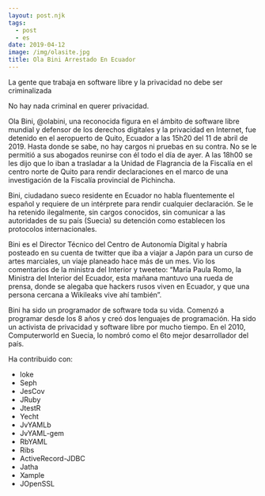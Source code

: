 ```yaml
---
layout: post.njk
tags:
  - post
  - es
date: 2019-04-12
image: /img/olasite.jpg
title: Ola Bini Arrestado En Ecuador
---
```

La gente que trabaja en software libre y la privacidad no debe ser criminalizada

No hay nada criminal en querer privacidad.

Ola Bini, @olabini, una reconocida figura en el ámbito de software libre mundial y defensor de los derechos digitales y la privacidad en Internet, fue detenido en el aeropuerto de Quito, Ecuador a las 15h20 del 11 de abril de 2019. Hasta donde se sabe, no hay cargos ni pruebas en su contra. No se le permitió a sus abogados reunirse con él todo el día de ayer. A las 18h00 se les dijo que lo iban a trasladar a la Unidad de Flagrancia de la Fiscalía en el centro norte de Quito para rendir declaraciones en el marco de una investigación de la Fiscalía provincial de Pichincha.

Bini, ciudadano sueco residente en Ecuador no habla fluentemente el español y requiere de un intérprete para rendir cualquier declaración. Se le ha retenido ilegalmente, sin cargos conocidos, sin comunicar a las autoridades de su país (Suecia) su detención como establecen los protocolos internacionales.

Bini es el Director Técnico del Centro de Autonomía Digital y habría posteado en su cuenta de twitter que iba a viajar a Japón para un curso de artes marciales, un viaje planeado hace más de un mes. Vio los comentarios de la ministra del Interior y tweeteo: “María Paula Romo, la Ministra del Interior del Ecuador, esta mañana mantuvo una rueda de prensa, donde se alegaba que hackers rusos viven en Ecuador, y que una persona cercana a Wikileaks vive ahí también”.

Bini ha sido un programador de software toda su vida. Comenzó a programar desde los 8 años y creó dos lenguajes de programación. Ha sido un activista de privacidad y software libre por mucho tiempo. En el 2010, Computerworld en Suecia, lo nombró como el 6to mejor desarrollador del país.

Ha contribuido con:

 - loke
 - Seph
 - JesCov
 - JRuby
 - JtestR
 - Yecht
 - JvYAMLb
 - JvYAML-gem
 - RbYAML
 - Ribs
 - ActiveRecord-JDBC
 - Jatha
 - Xample
 - JOpenSSL

